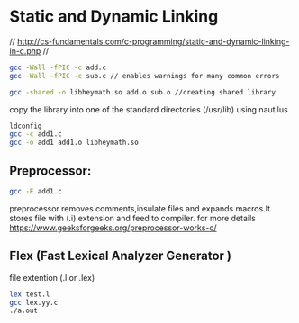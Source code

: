 # Static and Dynamic Linking 
//
http://cs-fundamentals.com/c-programming/static-and-dynamic-linking-in-c.php
//
```bash
gcc -Wall -fPIC -c add.c
gcc -Wall -fPIC -c sub.c // enables warnings for many common errors
```

```bash
gcc -shared -o libheymath.so add.o sub.o //creating shared library
```
copy the library into one of the standard directories (/usr/lib) using nautilus
```bash
ldconfig
gcc -c add1.c
gcc -o add1 add1.o libheymath.so
```



## Preprocessor:
```bash
gcc -E add1.c
```
preprocessor removes comments,insulate files and expands macros.It stores file with (.i) extension and feed to compiler. for more details https://www.geeksforgeeks.org/preprocessor-works-c/



## Flex (Fast Lexical Analyzer Generator )
file extention (.l or .lex) 
```bash
lex test.l
gcc lex.yy.c
./a.out
```

